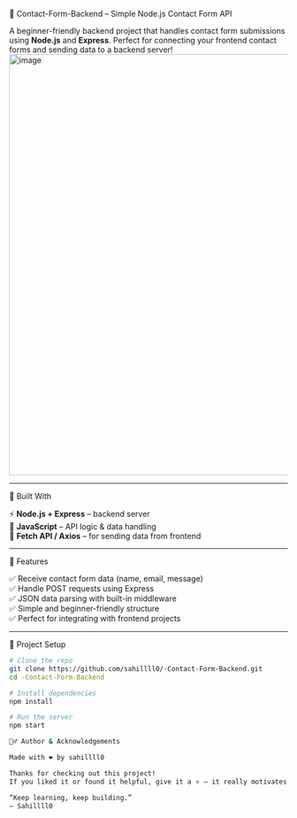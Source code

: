 📩 Contact-Form-Backend – Simple Node.js Contact Form API

A beginner-friendly backend project that handles contact form submissions using **Node.js** and **Express**. Perfect for connecting your frontend contact forms and sending data to a backend server!
<img width="1303" height="761" alt="image" src="https://github.com/user-attachments/assets/20131245-f510-4601-b718-622c926d1ed3" />


---

🔧 Built With

⚡ **Node.js + Express** – backend server  
🧠 **JavaScript** – API logic & data handling  
📨 **Fetch API / Axios** – for sending data from frontend  

---

🌟 Features

✅ Receive contact form data (name, email, message)  
✅ Handle POST requests using Express  
✅ JSON data parsing with built-in middleware  
✅ Simple and beginner-friendly structure  
✅ Perfect for integrating with frontend projects  

---

🚀 Project Setup

```bash
# Clone the repo
git clone https://github.com/sahillll0/-Contact-Form-Backend.git
cd -Contact-Form-Backend

# Install dependencies
npm install

# Run the server
npm start

🤷‍♂️ Author & Acknowledgements

Made with ❤️ by sahillll0

Thanks for checking out this project!
If you liked it or found it helpful, give it a ⭐ — it really motivates me to build more cool stuff!

“Keep learning, keep building.”
– Sahillll0
